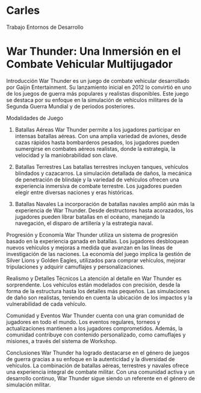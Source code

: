 # Carles
Trabajo Entornos de Desarrollo

# War Thunder: Una Inmersión en el Combate Vehicular Multijugador
Introducción
War Thunder es un juego de combate vehicular desarrollado por Gaijin Entertainment. Su lanzamiento inicial en 2012 lo convirtió en uno de los juegos de guerra más populares y realistas disponibles. Este juego se destaca por su enfoque en la simulación de vehículos militares de la Segunda Guerra Mundial y de periodos posteriores.

Modalidades de Juego
1. Batallas Aéreas
War Thunder permite a los jugadores participar en intensas batallas aéreas. Con una amplia variedad de aviones, desde cazas rápidos hasta bombarderos pesados, los jugadores pueden sumergirse en combates aéreos realistas, donde la estrategia, la velocidad y la maniobrabilidad son clave.

2. Batallas Terrestres
Las batallas terrestres incluyen tanques, vehículos blindados y cazacarros. La simulación detallada de daños, la mecánica de penetración de blindaje y la variedad de vehículos ofrecen una experiencia inmersiva de combate terrestre. Los jugadores pueden elegir entre diversas naciones y eras históricas.

3. Batallas Navales
La incorporación de batallas navales amplió aún más la experiencia de War Thunder. Desde destructores hasta acorazados, los jugadores pueden librar batallas en el océano, manejando la navegación, el disparo de artillería y la estrategia naval.

Progresión y Economía
War Thunder utiliza un sistema de progresión basado en la experiencia ganada en batallas. Los jugadores desbloquean nuevos vehículos y mejoras a medida que avanzan en las líneas de investigación de las naciones. La economía del juego implica la gestión de Silver Lions y Golden Eagles, utilizados para comprar vehículos, mejorar tripulaciones y adquirir camuflajes y personalizaciones.

Realismo y Detalles Técnicos
La atención al detalle en War Thunder es sorprendente. Los vehículos están modelados con precisión, desde la forma de la estructura hasta los detalles más pequeños. Las simulaciones de daño son realistas, teniendo en cuenta la ubicación de los impactos y la vulnerabilidad de cada vehículo.

Comunidad y Eventos
War Thunder cuenta con una gran comunidad de jugadores en todo el mundo. Los eventos regulares, torneos y actualizaciones mantienen a los jugadores comprometidos. Además, la comunidad contribuye con contenido personalizado, como camuflajes y misiones, a través del sistema de Workshop.

Conclusiones
War Thunder ha logrado destacarse en el género de juegos de guerra gracias a su enfoque en la autenticidad y la diversidad de vehículos. La combinación de batallas aéreas, terrestres y navales ofrece una experiencia integral de combate militar. Con una comunidad activa y un desarrollo continuo, War Thunder sigue siendo un referente en el género de simulación militar.